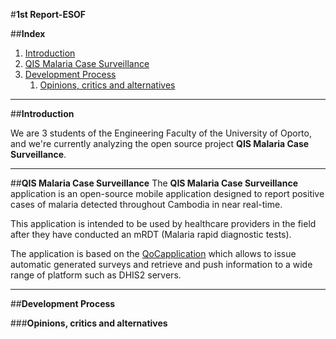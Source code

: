 #**1st Report-ESOF**

##**Index**

1. [Introduction](#intro)
2. [QIS Malaria Case Surveillance](#malaria)
3. [Development Process](#development)
    1. [Opinions, critics and alternatives](#opinions)


***
##**Introduction** <a name ="intro"></a>

We are 3 students of the Engineering Faculty of the University of Oporto, and we're currently analyzing the open source project **QIS Malaria Case Surveillance**.


****
##**QIS Malaria Case Surveillance** <a name ="malaria"></a>
The **QIS Malaria Case Surveillance** application is an open-source mobile application designed to report positive cases of malaria detected throughout Cambodia in near real-time.

This application is intended to be used by healthcare providers in the field after they have conducted an mRDT (Malaria rapid diagnostic tests).

The application is based on the [QoCapplication](https://github.com/EyeSeeTea/malariapp) which allows to issue automatic generated surveys and retrieve and push information to a wide range of platform such as DHIS2 servers.

***
##**Development Process** <a name = "development"></a>

###**Opinions, critics and alternatives** <a name="opinions"></a>